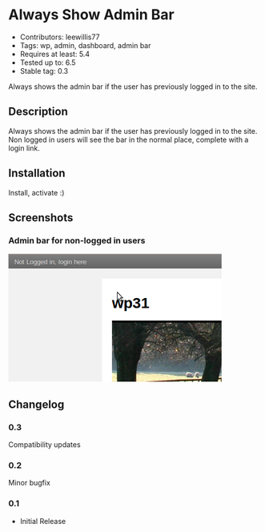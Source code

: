 # Always Show Admin Bar

- Contributors: leewillis77
- Tags: wp, admin, dashboard, admin bar
- Requires at least: 5.4
- Tested up to: 6.5
- Stable tag: 0.3

Always shows the admin bar if the user has previously logged in to the site.

## Description

Always shows the admin bar if the user has previously logged in to the site.
Non logged in users will see the bar in the normal place, complete with a login link.

## Installation

Install, activate :)

## Screenshots

### Admin bar for non-logged in users

![Screenshot of admin bar](https://github.com/ademti-software/always-show-admin-bar/blob/43a2dba980ab2c4241731b10a15d08c68a8c4b23/screenshot-1.png?raw=true)

## Changelog

### 0.3
Compatibility updates

### 0.2
Minor bugfix

### 0.1
* Initial Release
